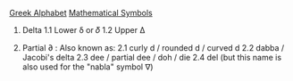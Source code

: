 
[Greek Alphabet](https://en.wikipedia.org/wiki/Greek_alphabet)
[Mathematical Symbols](https://en.wikipedia.org/wiki/Glossary_of_mathematical_symbols)

1. Delta
    1.1 Lower δ or 𝛿
    1.2 Upper Δ

2.  Partial ∂ : Also known as:
    2.1 curly d / rounded d / curved d
    2.2 dabba / Jacobi's delta 
    2.3 dee / partial dee / doh / die
    2.4 del (but this name is also used for the "nabla" symbol ∇)
